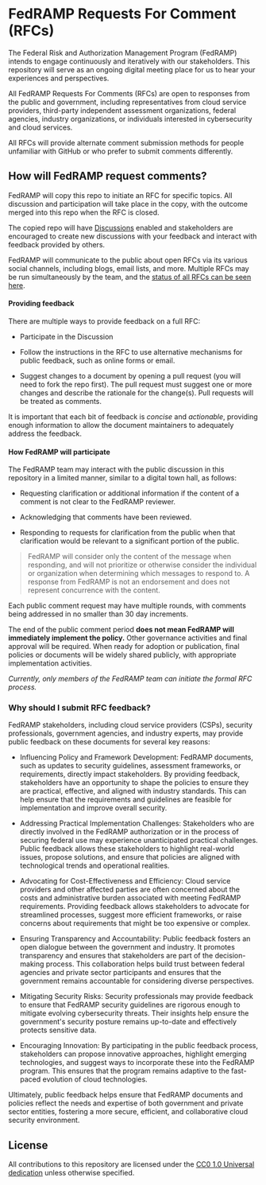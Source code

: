 # FedRAMP Requests For Comment (RFCs)

The Federal Risk and Authorization Management Program (FedRAMP) intends to
engage continuously and iteratively with our stakeholders. This repository will
serve as an ongoing digital meeting place for us to hear your experiences and
perspectives.

All FedRAMP Requests For Comments (RFCs) are open to responses from the public
and government, including representatives from cloud service providers,
third-party independent assessment organizations, federal agencies, industry
organizations, or individuals interested in cybersecurity and cloud services.

All RFCs will provide alternate comment submission methods for people unfamiliar
with GitHub or who prefer to submit comments differently.

## How will FedRAMP request comments?

FedRAMP will copy this repo to initiate an RFC for specific topics. All
discussion and participation will take place in the copy, with the outcome
merged into this repo when the RFC is closed.

The copied repo will have [Discussions](https://docs.github.com/en/discussions)
enabled and stakeholders are encouraged to create new discussions with your
feedback and interact with feedback provided by others.

FedRAMP will communicate to the public about open RFCs via its various social
channels, including blogs, email lists, and more. Multiple RFCs may be run
simultaneously by the team, and the
[status of all RFCs can be seen here](https://fedramp.gov/rfcs).

#### **Providing feedback**

There are multiple ways to provide feedback on a full RFC:

- Participate in the Discussion

- Follow the instructions in the RFC to use alternative mechanisms for public
  feedback, such as online forms or email.

- Suggest changes to a document by opening a pull request (you will need to fork
  the repo first). The pull request must suggest one or more changes and
  describe the rationale for the change(s). Pull requests will be treated as
  comments.

It is important that each bit of feedback is _concise_ and _actionable_,
providing enough information to allow the document maintainers to adequately
address the feedback.

#### **How FedRAMP will participate**

The FedRAMP team may interact with the public discussion in this repository in a
limited manner, similar to a digital town hall, as follows:

- Requesting clarification or additional information if the content of a comment
  is not clear to the FedRAMP reviewer.

- Acknowledging that comments have been reviewed.

- Responding to requests for clarification from the public when that
  clarification would be relevant to a significant portion of the public.

> FedRAMP will consider only the content of the message when responding, and
> will not prioritize or otherwise consider the individual or organization when
> determining which messages to respond to. A response from FedRAMP is not an
> endorsement and does not represent concurrence with the content.

Each public comment request may have multiple rounds, with comments being
addressed in no smaller than 30 day increments.

The end of the public comment period **does not mean FedRAMP will immediately
implement the policy.** Other governance activities and final approval will be
required. When ready for adoption or publication, final policies or documents
will be widely shared publicly, with appropriate implementation activities.

_Currently, only members of the FedRAMP team can initiate the formal RFC
process._

### **Why should I submit RFC feedback?**

FedRAMP stakeholders, including cloud service providers (CSPs), security
professionals, government agencies, and industry experts, may provide public
feedback on these documents for several key reasons:

- Influencing Policy and Framework Development: FedRAMP documents, such as
  updates to security guidelines, assessment frameworks, or requirements,
  directly impact stakeholders. By providing feedback, stakeholders have an
  opportunity to shape the policies to ensure they are practical, effective, and
  aligned with industry standards. This can help ensure that the requirements
  and guidelines are feasible for implementation and improve overall security.

- Addressing Practical Implementation Challenges: Stakeholders who are directly
  involved in the FedRAMP authorization or in the process of securing federal
  use may experience unanticipated practical challenges. Public feedback allows
  these stakeholders to highlight real-world issues, propose solutions, and
  ensure that policies are aligned with technological trends and operational
  realities.

- Advocating for Cost-Effectiveness and Efficiency: Cloud service providers and
  other affected parties are often concerned about the costs and administrative
  burden associated with meeting FedRAMP requirements. Providing feedback allows
  stakeholders to advocate for streamlined processes, suggest more efficient
  frameworks, or raise concerns about requirements that might be too expensive
  or complex.

- Ensuring Transparency and Accountability: Public feedback fosters an open
  dialogue between the government and industry. It promotes transparency and
  ensures that stakeholders are part of the decision-making process. This
  collaboration helps build trust between federal agencies and private sector
  participants and ensures that the government remains accountable for
  considering diverse perspectives.

- Mitigating Security Risks: Security professionals may provide feedback to
  ensure that FedRAMP security guidelines are rigorous enough to mitigate
  evolving cybersecurity threats. Their insights help ensure the government's
  security posture remains up-to-date and effectively protects sensitive data.

- Encouraging Innovation: By participating in the public feedback process,
  stakeholders can propose innovative approaches, highlight emerging
  technologies, and suggest ways to incorporate these into the FedRAMP program.
  This ensures that the program remains adaptive to the fast-paced evolution of
  cloud technologies.

Ultimately, public feedback helps ensure that FedRAMP documents and policies
reflect the needs and expertise of both government and private sector entities,
fostering a more secure, efficient, and collaborative cloud security
environment.

## License

All contributions to this repository are licensed under the
[CC0 1.0 Universal dedication](LICENSE.md) unless otherwise specified.
